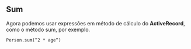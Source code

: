 ## Sum

Agora podemos usar expressões em método de cálculo do **ActiveRecord**, como o método sum, por exemplo.

	Person.sum(“2 * age“)